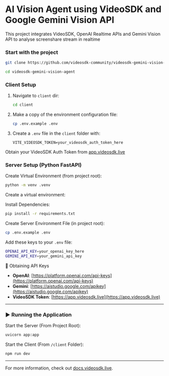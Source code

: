 # AI Vision Agent using VideoSDK and Google Gemini Vision API

This project integrates VideoSDK, OpenAI Realtime APIs and Gemini Vision API to analyse screenshare stream in realtime

<!-- [![Gemini AI Vision Agent](https://assets.videosdk.live/images/Gemini%20Vision%20API%20%283%29.png)](https://youtu.be/gjvJd-carXg?si=0RH8-NJ-wXpLG6hy) -->

### Start with the project

```sh
git clone https://github.com/videosdk-community/videosdk-gemini-vision-agent.git
```

```sh
cd videosdk-gemini-vision-agent
```

### Client Setup

1. Navigate to `client` dir:
   ```sh
   cd client
   ```
2. Make a copy of the environment configuration file:

   ```sh
   cp .env.example .env
   ```

3. Create a `.env` file in the `client` folder with:

   ```env
   VITE_VIDEOSDK_TOKEN=your_videosdk_auth_token_here
   ```

Obtain your VideoSDK Auth Token from [app.videosdk.live](https://app.videosdk.live)

### Server Setup (Python FastAPI)

Create Virtual Environment (from project root):

```sh
python -m venv .venv
```

Create a virtual environment:

Install Dependencies:

```sh
pip install -r requirements.txt
```

Create Server Environment File (in project root):

```sh
cp .env.example .env
```

Add these keys to your `.env` file:

```sh
OPENAI_API_KEY=your_openai_key_here
GEMINI_API_KEY=your_gemini_api_key
```

🔑 Obtaining API Keys

- **OpenAI**: [https://platform.openai.com/api-keys](https://platform.openai.com/api-keys)
- **Gemini**: [https://aistudio.google.com/apikey](https://aistudio.google.com/apikey)
- **VideoSDK Token**: [https://app.videosdk.live](https://app.videosdk.live)

---

### ▶️ Running the Application

Start the Server (From Project Root):

```sh
uvicorn app:app
```

Start the Client (From `/client` Folder):

```sh
npm run dev
```

---

For more information, check out [docs.videosdk.live](https://docs.videosdk.live).
